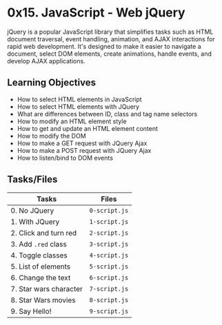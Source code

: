 # 0x15. JavaScript - Web jQuery

jQuery is a popular JavaScript library that simplifies tasks such as HTML document traversal, event handling, animation, and AJAX interactions for rapid web development. It's designed to make it easier to navigate a document, select DOM elements, create animations, handle events, and develop AJAX applications.


## Learning Objectives

- How to select HTML elements in JavaScript
- How to select HTML elements with JQuery
- What are differences between ID, class and tag name selectors
- How to modify an HTML element style
- How to get and update an HTML element content
- How to modify the DOM
- How to make a GET request with JQuery Ajax
- How to make a POST request with JQuery Ajax
- How to listen/bind to DOM events

## Tasks/Files


|      Tasks          |Files               |
|----------------|-------------------------------|
|0. No JQuery|`0-script.js`| 
|1. With JQuery|`1-script.js`| 
|2. Click and turn red|`2-script.js`|
|3. Add `.red` class|`3-script.js`|
|4. Toggle classes|`4-script.js`|
|5. List of elements|`5-script.js`|
|6. Change the text|`6-script.js`|
|7. Star wars character|`7-script.js`|
|8. Star Wars movies|`8-script.js`|
|9. Say Hello!|`9-script.js`|

